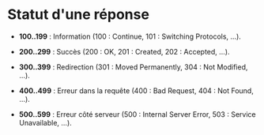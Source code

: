 # Statut d'une réponse
* **100..199** : Information (100 : Continue, 101 : Switching Protocols, …).

* **200..299** : Succès (200 : OK, 201 : Created, 202 : Accepted, …).

* **300..399** : Redirection (301 : Moved Permanently, 304 : Not Modified, …).

* **400..499** : Erreur dans la requête (400 : Bad Request, 404 : Not Found, …).

* **500..599** : Erreur côté serveur (500 : Internal Server Error, 503 : Service Unavailable, …).


